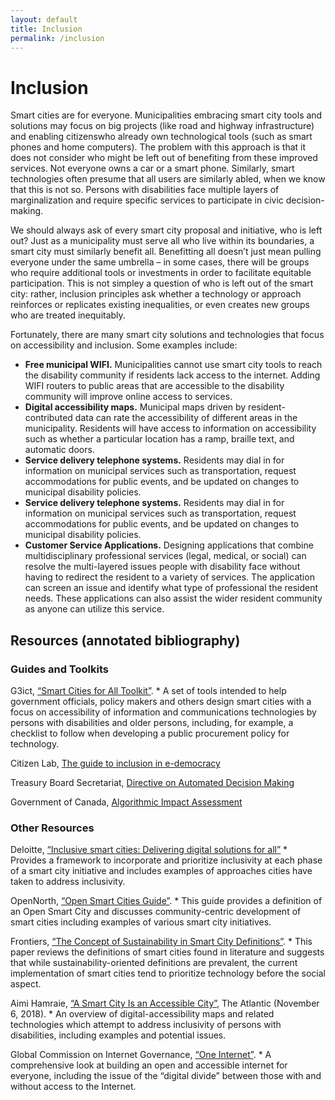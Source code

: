 ```yaml
---
layout: default
title: Inclusion
permalink: /inclusion
---
```

# Inclusion

Smart cities are for everyone. Municipalities embracing smart city tools and solutions may focus on big projects (like road and highway infrastructure) and enabling citizenswho already own technological tools (such as smart phones and home computers). The problem with this approach is that it does not consider who might be left out of benefiting from these improved services. Not everyone owns a car or a smart phone. Similarly, smart technologies often presume that all users are similarly abled, when we know that this is not so.  Persons with disabilities face multiple layers of marginalization and require specific services to participate in civic decision-making. 

We should always ask of every smart city proposal and initiative, who is left out? Just as a municipality must serve all who live within its boundaries, a smart city must similarly benefit all. Benefitting all doesn’t just mean pulling everyone under the same umbrella – in some cases, there will be groups who require additional tools or investments in order to facilitate equitable participation.  This is not simpley a question of who is left out of the smart city: rather, inclusion principles ask whether a technology or approach reinforces or replicates existing inequalities, or even creates new groups who are treated inequitably.

Fortunately, there are many smart city solutions and technologies that focus on accessibility and inclusion.  Some examples include:

*	**Free municipal WIFI.** Municipalities cannot use smart city tools to reach the disability community if residents lack access to the internet. Adding WIFI routers to public areas that are accessible to the disability community will improve online access to services. 
*	**Digital accessibility maps.** Municipal maps driven by resident-contributed data can rate the accessibility of different areas in the municipality. Residents will have access to information on accessibility such as whether a particular location has a ramp, braille text, and automatic doors.
*	**Service delivery telephone systems.** Residents may dial in for information on municipal services such as transportation, request accommodations for public events, and be updated on changes to municipal disability policies.   
*	**Service delivery telephone systems.** Residents may dial in for information on municipal services such as transportation, request accommodations for public events, and be updated on changes to municipal disability policies.   
*	**Customer Service Applications.** Designing applications that combine multidisciplinary professional services (legal, medical, or social) can resolve the multi-layered issues people with disability face without having to redirect the resident to a variety of services. The application can screen an issue and identify what type of professional the resident needs. These applications can also assist the wider resident community as anyone can utilize this service.

## Resources (annotated bibliography)

### Guides and Toolkits

G3ict, [“Smart Cities for All Toolkit”](https://smartcities4all.org/english-toolkit/). 
    * A set of tools intended to help government officials, policy makers and others design smart cities with a focus on accessibility of information and communications technologies by persons with disabilities and older persons, including, for example, a checklist to follow when developing a public procurement policy for technology.

Citizen Lab, [The guide to inclusion in e-democracy](https://www.citizenlab.co/ebooks-en/inclusion-in-e-democracy?goal=0_49e1e8647d-4209163f8e-198994545)

Treasury Board Secretariat, [Directive on Automated Decision Making](https://www.tbs-sct.gc.ca/pol/doc-eng.aspx?id=32592)

Government of Canada, [Algorithmic Impact Assessment](https://www.canada.ca/en/government/system/digital-government/digital-government-innovations/responsible-use-ai/algorithmic-impact-assessment.html) 

### Other Resources

Deloitte, [“Inclusive smart cities: Delivering digital solutions for all”](https://www2.deloitte.com/us/en/insights/industry/public-sector/inclusive-smart-cities.html) 
    * Provides a framework to incorporate and prioritize inclusivity at each phase of a smart city initiative and includes examples of approaches cities have taken to address inclusivity.

OpenNorth, [“Open Smart Cities Guide”](https://www.opennorth.ca/publications/#open-smart-cities-guide).
    * This guide provides a definition of an Open Smart City and discusses community-centric development of smart cities including examples of various smart city initiatives.

Frontiers, [“The Concept of Sustainability in Smart City Definitions”](https://doi.org/10.3389/fbuil.2020.00077).
    * This paper reviews the definitions of smart cities found in literature and suggests that while sustainability-oriented definitions are prevalent, the current implementation of smart cities tend to prioritize technology before the social aspect.

Aimi Hamraie, [“A Smart City Is an Accessible City”](https://www.theatlantic.com/technology/archive/2018/11/city-apps-help-and-hinder-disability/574963/), The Atlantic (November 6, 2018).
    * An overview of digital-accessibility maps and related technologies which attempt to address inclusivity of persons with disabilities, including examples and potential issues.

Global Commission on Internet Governance, [“One Internet”](https://www.cigionline.org/sites/default/files/gcig_final_report_-_with_cover.pdf).
    * A comprehensive look at building an open and accessible internet for everyone, including the issue of the “digital divide” between those with and without access to the Internet.
